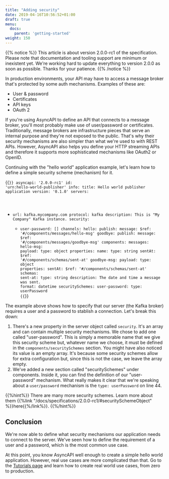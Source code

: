 ```yaml
---
title: "Adding security"
date: 2019-04-16T10:56:52+01:00
draft: true
menu:
  docs:
    parent: 'getting-started'
weight: 150
---
```


{{% notice %}}
This article is about version 2.0.0-rc1 of the specification. Please note that documentation and tooling support are minimum or inexistent yet. We're working hard
to update everything to version 2.0.0 as soon as possible. Thanks for your patience.
{{% /notice %}}

In production environments, your API may have to access a message broker that's protected by some auth mechanisms. Examples of these are:

* User & password
* Certificates
* API keys
* OAuth 2

If you're using AsyncAPI to define an API that connects to a message broker, you'll most probably make use of user/password or certificates. Traditionally, message brokers are infrastructure pieces that serve an internal purpose and they're not exposed to the public. That's why their security mechanisms are also simpler than what we're used to with REST APIs. However, AsyncAPI also helps you define your HTTP streaming APIs and therefore it supports more sophisticated mechanisms like OAuth2 or OpenID.

Continuing with the "hello world" application example, let's learn how to define a simple security scheme (mechanism) for it.

{{<code lang="yaml" lines="10-11,42-44">}}
asyncapi: '2.0.0-rc1'
id: 'urn:hello-world-publisher'
info:
  title: Hello world publisher application
  version: '0.1.0'
servers:
  - url: kafka.mycompany.com
    protocol: kafka
    description: This is "My Company" Kafka instance.
    security:
      - user-password: []
channels:
  hello:
    publish:
      message:
        $ref: '#/components/messages/hello-msg'
  goodbye:
    publish:
      message:
        $ref: '#/components/messages/goodbye-msg'
components:
  messages:
    hello-msg:
      payload:
        type: object
        properties:
          name:
            type: string
          sentAt:
            $ref: '#/components/schemas/sent-at'
    goodbye-msg:
      payload:
        type: object
        properties:
          sentAt:
            $ref: '#/components/schemas/sent-at'
  schemas:
    sent-at:
      type: string
      description: The date and time a message was sent.
      format: datetime
  securitySchemes:
    user-password:
      type: userPassword
{{</code>}}

The example above shows how to specify that our server (the Kafka broker) requires a user and a password to stablish a connection. Let's break this down:

1. There's a new property in the server object called `security`. It's an array and can contain multiple security mechanisms. We chose to add one called "user-password". This is simply a memorable name that we give this security scheme but, whatever name we choose, it must be defined in the `components/securitySchemes` section. You might have also noticed its value is an empty array. It's because some security schemes allow for extra configuration but, since this is not the case, we leave the array empty.
2. We've added a new section called "securitySchemes" under components. Inside it, you can find the definition of our "user-password" mechanism. What really makes it clear that we're speaking about a `user/password` mechanism is the `type: userPassword` on line 44.

{{%hint%}}
There are many more security schemes. Learn more about them {{%link "/docs/specifications/2.0.0-rc1/#securitySchemeObject" %}}here{{%/link%}}.
{{%/hint%}}

## Conclusion

We're now able to define what security mechanisms our application needs to connect to the server. We've seen how to define the requirement of a user and a password, which is the most common use case.

At this point, you know AsyncAPI well enough to create a simple hello world application. However, real use cases are more complicated than that. Go to the [Tutorials page](/docs/tutorials) and learn how to create real world use cases, from zero to production.
